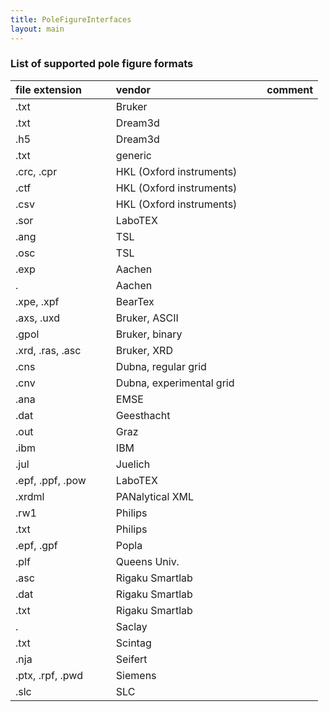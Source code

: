 ```yaml
---
title: PoleFigureInterfaces
layout: main
---
```


### List of supported pole figure formats ###

file extension ||| vendor ||| comment
:-|-|-|:-|-|-|:-
.txt ||| Bruker |||
.txt ||| Dream3d |||
.h5  |||   Dream3d|||
.txt ||| generic|||
.crc, .cpr |||HKL (Oxford instruments)|||
.ctf ||| HKL (Oxford instruments)|||
.csv ||| HKL (Oxford instruments)|||
.sor ||| LaboTEX|||
.ang ||| TSL|||
.osc ||| TSL|||
.exp ||| Aachen
.  |||   Aachen|||
.xpe, .xpf |||BearTex|||
.axs, .uxd |||Bruker, ASCII|||
.gpol ||| Bruker, binary|||
.xrd, .ras, .asc ||| Bruker, XRD|||
.cns|||Dubna, regular grid|||
.cnv|||Dubna, experimental grid|||
.ana|||EMSE|||
.dat|||Geesthacht|||
.out|||Graz|||
.ibm|||IBM|||
.jul|||Juelich|||
.epf, .ppf, .pow|||LaboTEX|||
.xrdml|||PANalytical XML|||
.rw1|||Philips|||
.txt|||Philips|||
.epf, .gpf|||Popla|||
.plf|||Queens Univ.|||
.asc|||Rigaku Smartlab|||
.dat|||Rigaku Smartlab|||
.txt|||Rigaku Smartlab|||
.|||Saclay|||
.txt|||Scintag|||
.nja|||Seifert|||
.ptx, .rpf, .pwd|||Siemens|||
.slc|||SLC|||
